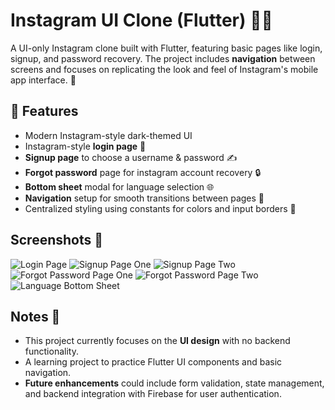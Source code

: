 # Instagram UI Clone (Flutter) 📱✨

A UI-only Instagram clone built with Flutter, featuring basic pages like login, signup, and password recovery. The project includes **navigation** between screens and focuses on replicating the look and feel of Instagram's mobile app interface. 🔄

## 🚀 Features
- Modern Instagram-style dark-themed UI
- Instagram-style **login page** 🔑 
- **Signup page** to choose a username & password ✍️
- **Forgot password** page for instagram account recovery 🔒
- **Bottom sheet** modal for language selection 🌐
- **Navigation** setup for smooth transitions between pages 🔄
- Centralized styling using constants for colors and input borders 🎨

## Screenshots 📸

![Login Page](assets/loginPage1.png)
![Signup Page One](assets/signupPage1.png)
![Signup Page Two](assets/signupPage2.png)
![Forgot Password Page One](assets/forgotPage1.png)
![Forgot Password Page Two](assets/forgotPage2.png)
![Language Bottom Sheet](assets/languageModal1.png)

## Notes 📝

- This project currently focuses on the **UI design** with no backend functionality.
- A learning project to practice Flutter UI components and basic navigation.
- **Future enhancements** could include form validation, state management, and backend integration with Firebase for user authentication.